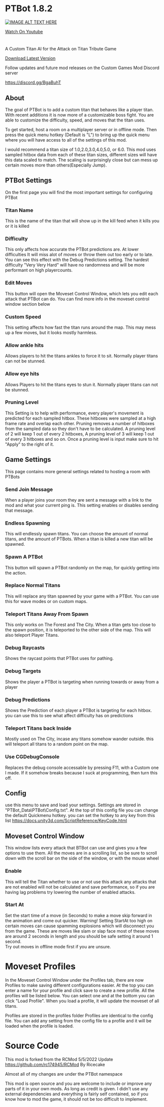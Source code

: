 # PTBot 1.8.2

[![IMAGE ALT TEXT HERE](https://img.youtube.com/vi/rC5HgrP6xPQ/0.jpg)](https://www.youtube.com/watch?v=rC5HgrP6xPQ)

[Watch On Youtube](https://www.youtube.com/watch?v=rC5HgrP6xPQ)

#

A Custom Titan AI for the Attack on Titan Tribute Game

[Download Latest Version](https://github.com/KaneMcGrath/PTBot/releases/download/1.82/PTBot.1.82.zip)

Follow updates and future mod releases on the Custom Games Mod Discord server

https://discord.gg/BgaBuhT

## About

The goal of PTBot is to add a custom titan that behaves like a player titan.  With recent additions it is now more of a customizable boss fight.  You are able to customize the difficulty, speed, and moves that the titan uses.

To get started, host a room on a multiplayer server or in offline mode.  Then press the quick menu hotkey (Default is "L") to bring up the quick menu where you will have access to all of the settings of this mod.

I would recommend a titan size of 1.0,2.0,3.0,4.0,5.0, or 6.0.  This mod uses sampled hitbox data from each of these titan sizes, different sizes will have this data scaled to match.  The scaling is surprisingly close but can mess up certain moves more than others(Especially Jump).

## PTBot Settings

On the first page you will find the most important settings for configuring PTBot

### Titan Name

This is the name of the titan that will show up in the kill feed when it kills you or it is killed

### Difficulty

This only affects how accurate the PTBot predictions are.  At lower difficulties It will miss alot of moves or throw them out too early or to late.  You can see this effect with the Debug Predictions setting.  The hardest difficulty "Very Very Hard" will have no randomness and will be more performant on high playercounts.

### Edit Moves

This button will open the Moveset Control Window, which lets you edit each attack that PTBot can do.  You can find more info in the moveset control window section below

### Custom Speed

This setting affects how fast the titan runs around the map.  This may mess up a few moves, but it looks mostly harmless.

### Allow ankle hits

Allows players to hit the titans ankles to force it to sit.  Normally player titans can not be stunned.

### Allow eye hits

Allows Players to hit the titans eyes to stun it.  Normally player titans can not be stunned.

### Pruning Level

This Setting is to help with performance, every player's movement is predicted for each sampled hitbox.  These hitboxes were sampled at a high frame rate and overlap each other.  Pruning removes a number of hitboxes from the sampled data so they don't have to be calculated.  A pruning level of 2 will keep 1 out of every 2 hitboxes, A pruning level of 3 will keep 1 out of every 3 hitboxes and so on.
Once a pruning level is input make sure to hit "Apply" to the right of it.

## Game Settings

This page contains more general settings related to hosting a room with PTBots

### Send Join Message

When a player joins your room they are sent a message with a link to the mod and what your current ping is.  This setting enables or disables sending that message.

### Endless Spawning

This will endlessly spawn titans.  You can choose the amount of normal titans, and the amount of PTBots.  When a titan is killed a new titan will be spawned.

### Spawn A PTBot

This button will spawn a PTBot randomly on the map, for quickly getting into the action.

### Replace Normal Titans

This will replace any titan spawned by your game with a PTBot.  You can use this for wave modes or on custom maps.

### Teleport Titans Away From Spawn

This only works on The Forest and The City.  When a titan gets too close to the spawn position, it is teleported to the other side of the map.
This will also teleport Player Titans.

### Debug Raycasts

Shows the raycast points that PTBot uses for pathing.

### Debug Targets

Shows the player a PTBot is targeting when running towards or away from a player

### Debug Predictions

Shows the Prediction of each player a PTBot is targeting for each hitbox.  you can use this to see what affect difficulty has on predictions

### Teleport Titans back Inside

Mostly used on The City, incase any titans somehow wander outside.  this will teleport all titans to a random point on the map.

### Use CGDebugConsole

Replaces the debug console accessable by pressing F11, with a Custom one I made.  If it somehow breaks because I suck at programming, then turn this off.

## Config

use this menu to save and load your settings.  Settings are stored in "PTBot_Data\PTBot\Config.txt".  At the top of this config file you can change the default Quickmenu hotkey.  you can set the hotkey to any key from this list https://docs.unity3d.com/ScriptReference/KeyCode.html

## Moveset Control Window

This window lists every attack that BTBot can use and gives you a few options to use them.  All the moves are in a scrolling list, so be sure to scroll down with the scroll bar on the side of the window, or with the mouse wheel

### Enable

This will tell the Titan whether to use or not use this attack
any attacks that are not enabled will not be calculated and save performance, so if you are having lag problems try lowering the number of enabled attacks.

### Start At

Set the start time of a move (in Seconds) to make a move skip forward in the animation and come out quicker.
Warning!  Setting StartAt too high on certain moves can cause spamming explosions which will disconnect you from the game.  These are moves like slam or slap face most of these moves are around 2 seconds in length and you should be safe setting it around 1 second.  
Try out moves in offline mode first if you are unsure.

# Moveset Profiles

In the Moveset Control Window under the Profiles tab, there are now Profiles to make saving different configurations easier.  At the top you can enter a name for your profile and click save to create a new profile.  All the profiles will be listed below.  You can select one and at the bottom you can click "Load Profile".  When you load a profile, it will update the moveset of all titans.

Profiles are stored in the profiles folder Profiles are identical to the config file.  You can add any setting from the config file to a profile and it will be loaded when the profile is loaded.

# Source Code
This mod is forked from the RCMod 5/5/2022 Update https://github.com/rc174945/RCMod By Ricecake

Almost all of my changes are under the PTBot namespace

This mod is open source and you are welcome to include or improve any parts of it in your own mods. As long as credit is given.  I didn't use any external dependencies and everything is fairly self contained, so if you know how to mod the game, it should not be too difficult to implement.
